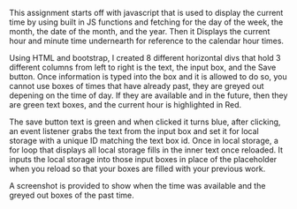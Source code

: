 This assignment starts off with javascript that is used to display the current time by using built in JS functions and fetching for the 
day of the week, the month, the date of the month, and the year.
Then it Displays the current hour and minute time undernearth for reference to the calendar hour times.

Using HTML and bootstrap, I created 8 different horizontal divs that hold 3 different columns from left to right is the text, the input box, and the Save button.
Once information is typed into the box and it is allowed to do so, you cannot use boxes of times that have already past, they are greyed out depening on the time of day. If they are available and in the future, then they are green text boxes, and the current hour is highlighted in Red.

The save button text is green and when clicked it turns blue, after clicking, an event listener grabs the text from the input box and set it for local storage with a unique ID matching the text box id. Once in local storage, a for loop that displays all local storage fills in the inner text once reloaded. It inputs the local storage into those input boxes in place of the placeholder when you reload so that your boxes are filled with your previous work.

A screenshot is provided to show when the time was available and the greyed out boxes of the past time.
